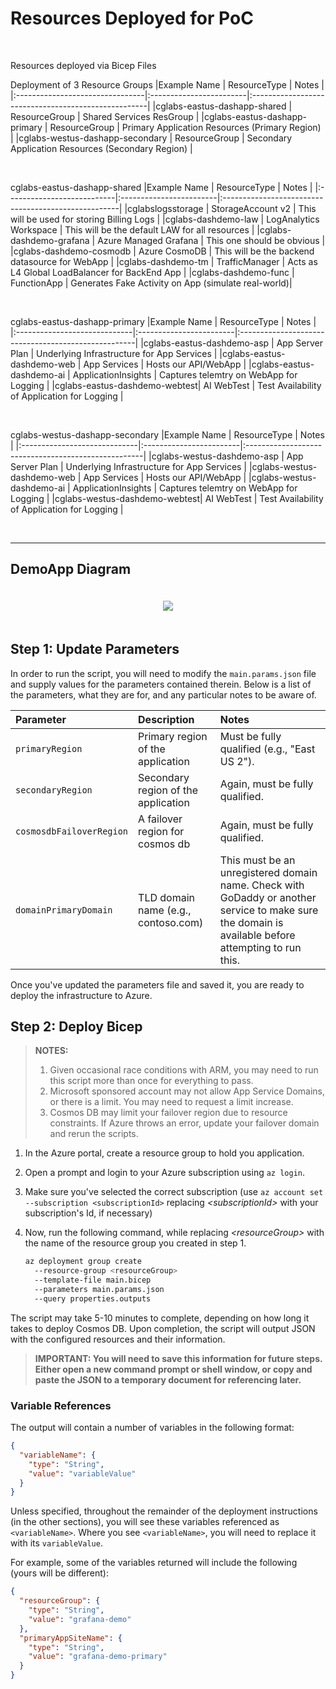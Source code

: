 # Resources Deployed for PoC #

<br />

Resources deployed via Bicep Files

Deployment of 3 Resource Groups
|Example Name                     | ResourceType            | Notes                                               |
|:--------------------------------|:------------------------|:----------------------------------------------------|
|cglabs-eastus-dashapp-shared     | ResourceGroup           | Shared Services ResGroup                            |
|cglabs-eastus-dashapp-primary    | ResourceGroup           | Primary Application Resources (Primary Region)      |
|cglabs-westus-dashapp-secondary  | ResourceGroup           | Secondary Application Resources (Secondary Region)  |

<br />

cglabs-eastus-dashapp-shared 
|Example Name                | ResourceType            | Notes                                               |
|:---------------------------|:------------------------|:----------------------------------------------------|
|cglabslogsstorage           | StorageAccount v2       | This will be used for storing Billing Logs          |
|cglabs-dashdemo-law         | LogAnalytics Workspace  | This will be the default LAW for all resources      |
|cglabs-dashdemo-grafana     | Azure Managed Grafana   | This one should be obvious                          |
|cglabs-dashdemo-cosmodb     | Azure CosmoDB           | This will be the backend datasource for WebApp      |
|cglabs-dashdemo-tm          | TrafficManager          | Acts as L4 Global LoadBalancer for BackEnd App      |
|cglabs-dashdemo-func        | FunctionApp             | Generates Fake Activity on App (simulate real-world)|

<br />

cglabs-eastus-dashapp-primary
|Example Name                  | ResourceType            | Notes                                               |
|:-----------------------------|:------------------------|:----------------------------------------------------|
|cglabs-eastus-dashdemo-asp    | App Server Plan         | Underlying Infrastructure for App Services          |
|cglabs-eastus-dashdemo-web    | App Services            | Hosts our API/WebApp                                |
|cglabs-eastus-dashdemo-ai     | ApplicationInsights     | Captures telemtry on WebApp for Logging             |
|cglabs-eastus-dashdemo-webtest| AI WebTest              | Test Availability of Application for Logging        |

<br />

cglabs-westus-dashapp-secondary
|Example Name                  | ResourceType            | Notes                                               |
|:-----------------------------|:------------------------|:----------------------------------------------------|
|cglabs-westus-dashdemo-asp    | App Server Plan         | Underlying Infrastructure for App Services          |
|cglabs-westus-dashdemo-web    | App Services            | Hosts our API/WebApp                                |
|cglabs-westus-dashdemo-ai     | ApplicationInsights     | Captures telemtry on WebApp for Logging             |
|cglabs-westus-dashdemo-webtest| AI WebTest              | Test Availability of Application for Logging        |

<br />
<hr />

## DemoApp Diagram ##

<!-- markdownlint-disable MD033 -->
<div style="padding:20px;text-align:center;">
<img src="./topology.svg" />
</div>

## Step 1: Update Parameters

In order to run the script, you will need to modify the `main.params.json` file and supply values for the parameters contained therein. Below is a list of the parameters, what they are for, and any particular notes to be aware of.

| Parameter | Description | Notes |
| :-        | :-          | :-           |
| `primaryRegion` | Primary region of the application | Must be fully qualified (e.g., "East US 2"). |
| `secondaryRegion` | Secondary region of the application | Again, must be fully qualified. |
| `cosmosdbFailoverRegion` | A failover region for cosmos db | Again, must be fully qualified. |
| `domainPrimaryDomain` | TLD domain name (e.g., contoso.com) | This must be an unregistered domain name. Check with GoDaddy or another service to make sure the domain is available before attempting to run this. |


Once you've updated the parameters file and saved it, you are ready to deploy the infrastructure to Azure.

## Step 2: Deploy Bicep

> **NOTES:**  
>
> 1. Given occasional race conditions with ARM, you may need to run this script more than once for everything to pass.  
> 2. Microsoft sponsored account may not allow App Service Domains, or there is a limit. You may need to request a limit increase.
> 3. Cosmos DB may limit your failover region due to resource constraints. If Azure throws an error, update your failover domain and rerun the scripts.

1. In the Azure portal, create a resource group to hold you application.
2. Open a prompt and login to your Azure subscription using `az login`.
3. Make sure you've selected the correct subscription (use `az account set --subscription <subscriptionId>` replacing _\<subscriptionId\>_ with your subscription's Id, if necessary)
4. Now, run the following command, while replacing _\<resourceGroup\>_ with the name of the resource group you created in step 1.

   ```bash
   az deployment group create 
     --resource-group <resourceGroup>
     --template-file main.bicep 
     --parameters main.params.json 
     --query properties.outputs
   ```

The script may take 5-10 minutes to complete, depending on how long it takes to deploy Cosmos DB. Upon completion, the script will output JSON with the configured resources and their information.

> **IMPORTANT: You will need to save this information for future steps. Either open a new command prompt or shell window, or copy and paste the JSON to a temporary document for referencing later.**

### Variable References

The output will contain a number of variables in the following format:

```json
{
  "variableName": {
    "type": "String",
    "value": "variableValue"
  }
}
```

Unless specified, throughout the remainder of the deployment instructions (in the other sections), you will see these variables referenced as `<variableName>`. Where you see `<variableName>`, you will need to replace it with its `variableValue`.

For example, some of the variables returned will include the following (yours will be different):

```json
{
  "resourceGroup": {
    "type": "String",
    "value": "grafana-demo"
  },
  "primaryAppSiteName": {
    "type": "String",
    "value": "grafana-demo-primary"
  }
}
```
